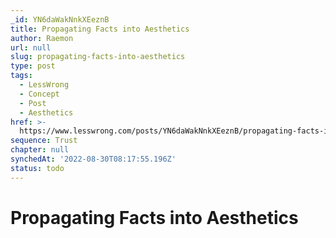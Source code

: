 ```yaml
---
_id: YN6daWakNnkXEeznB
title: Propagating Facts into Aesthetics
author: Raemon
url: null
slug: propagating-facts-into-aesthetics
type: post
tags:
  - LessWrong
  - Concept
  - Post
  - Aesthetics
href: >-
  https://www.lesswrong.com/posts/YN6daWakNnkXEeznB/propagating-facts-into-aesthetics
sequence: Trust
chapter: null
synchedAt: '2022-08-30T08:17:55.196Z'
status: todo
---
```


# Propagating Facts into Aesthetics
